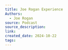 ```yaml
---
title: Joe Rogan Experience
Authors:
  - Joe Rogan
source: Podcast
source_description: 
link: 
created_date: 2024-10-22
tags:
---
```


